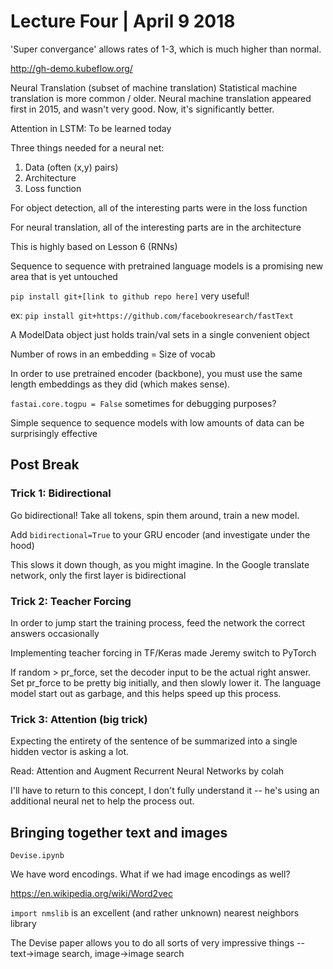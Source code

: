 # Lecture Four | April 9 2018

'Super convergance' allows rates of 1-3, which is much higher than normal.

http://gh-demo.kubeflow.org/

Neural Translation (subset of machine translation)
Statistical machine translation is more common / older.
Neural machine translation appeared first in 2015, and wasn't very good. Now, it's significantly better.

Attention in LSTM: To be learned today

Three things needed for a neural net:
1. Data (often (x,y) pairs)
1. Architecture
1. Loss function

For object detection, all of the interesting parts were in the loss function

For neural translation, all of the interesting parts are in the architecture

This is highly based on Lesson 6 (RNNs)

Sequence to sequence with pretrained language models is a promising new area that is yet untouched

`pip install git+[link to github repo here]` very useful!

ex: `pip install git+https://github.com/facebookresearch/fastText`

A ModelData object just holds train/val sets in a single convenient object

Number of rows in an embedding = Size of vocab

In order to use pretrained encoder (backbone), you must use the same length embeddings as they did (which makes sense).

`fastai.core.togpu = False` sometimes for debugging purposes?

Simple sequence to sequence models with low amounts of data can be surprisingly effective

## Post Break

### Trick 1: Bidirectional

Go bidirectional! Take all tokens, spin them around, train a new model.

Add `bidirectional=True` to your GRU encoder (and investigate under the hood)

This slows it down though, as you might imagine. In the Google translate network, only the first layer is bidirectional

### Trick 2: Teacher Forcing

In order to jump start the training process, feed the network the correct answers occasionally

Implementing teacher forcing in TF/Keras made Jeremy switch to PyTorch

If random > pr_force, set the decoder input to be the actual right answer. Set pr_force to be pretty big initially, and then slowly lower it. The language model start out as garbage, and this helps speed up this process.

### Trick 3: Attention (big trick)

Expecting the entirety of the sentence of be summarized into a single hidden vector is asking a lot.

Read: Attention and Augment Recurrent Neural Networks by colah

I'll have to return to this concept, I don't fully understand it -- he's using an additional neural net to help the process out.

## Bringing together text and images

`Devise.ipynb`

We have word encodings. What if we had image encodings as well?

https://en.wikipedia.org/wiki/Word2vec

`import nmslib` is an excellent (and rather unknown) nearest neighbors library

The Devise paper allows you to do all sorts of very impressive things -- text->image search, image->image search
